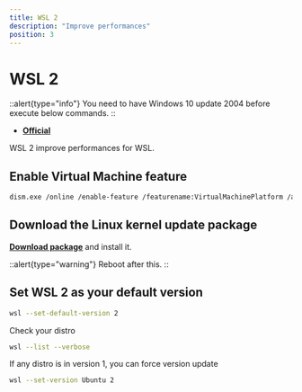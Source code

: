 ```yaml
---
title: WSL 2
description: "Improve performances"
position: 3
---
```


# WSL 2

::alert{type="info"}
You need to have Windows 10 update 2004 before execute below commands.
::

- [**Official**](https://docs.microsoft.com/en-us/windows/wsl/install-win10)

WSL 2 improve performances for WSL.

## Enable Virtual Machine feature

```sh
dism.exe /online /enable-feature /featurename:VirtualMachinePlatform /all /norestart
```

## Download the Linux kernel update package

[**Download package**](https://wslstorestorage.blob.core.windows.net/wslblob/wsl_update_x64.msi) and install it.

::alert{type="warning"}
Reboot after this.
::

## Set WSL 2 as your default version

```sh
wsl --set-default-version 2
```

Check your distro

```sh
wsl --list --verbose
```

If any distro is in version 1, you can force version update

```sh
wsl --set-version Ubuntu 2
```
